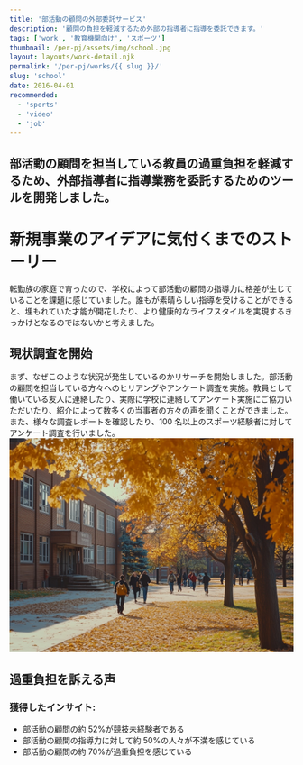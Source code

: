 ```yaml
---
title: '部活動の顧問の外部委託サービス'
description: '顧問の負担を軽減するため外部の指導者に指導を委託できます。'
tags: ['work', '教育機関向け', 'スポーツ']
thumbnail: /per-pj/assets/img/school.jpg
layout: layouts/work-detail.njk
permalink: '/per-pj/works/{{ slug }}/'
slug: 'school'
date: 2016-04-01
recommended:
  - 'sports'
  - 'video'
  - 'job'
---
```


## 部活動の顧問を担当している教員の過重負担を軽減するため、外部指導者に指導業務を委託するためのツールを開発しました。

# 新規事業のアイデアに気付くまでのストーリー

転勤族の家庭で育ったので、学校によって部活動の顧問の指導力に格差が生じていることを課題に感じていました。誰もが素晴らしい指導を受けることができると、埋もれていた才能が開花したり、より健康的なライフスタイルを実現するきっかけとなるのではないかと考えました。

## 現状調査を開始

まず、なぜこのような状況が発生しているのかリサーチを開始しました。部活動の顧問を担当している方々へのヒリアングやアンケート調査を実施。教員として働いている友人に連絡したり、実際に学校に連絡してアンケート実施にご協力いただいたり、紹介によって数多くの当事者の方々の声を聞くことができました。また、様々な調査レポートを確認したり、100 名以上のスポーツ経験者に対してアンケート調査を行いました。
![学校の写真](/assets/img/school.jpg)

## 過重負担を訴える声

### 獲得したインサイト:

- 部活動の顧問の約 52%が競技未経験者である
- 部活動の顧問の指導力に対して約 50%の人々が不満を感じている
- 部活動の顧問の約 70%が過重負担を感じている
